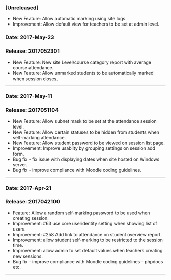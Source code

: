 ### [Unreleased]
- New Feature: Allow automatic marking using site logs.
- Improvement: Allow default view for teachers to be set at admin level.

### Date:		2017-May-23
### Release:	2017052301

- New Feature: New site Level/course category report with average course attendance.
- New Feature: Allow unmarked students to be automatically marked when session closes.

---

### Date:		2017-May-11
### Release:	2017051104

- New Feature: Allow subnet mask to be set at the attendance session level.
- New Feature: Allow certain statuses to be hidden from students when self-marking attendance.
- New Feature: Allow student password to be viewed on session list page.
- Improvement: Improve usablity by grouping settings on session add form.
- Bug fix - fix issue with displaying dates when site hosted on Windows server.
- Bug fix - improve compliance with Moodle coding guidelines.

---

### Date:		2017-Apr-21
### Release:	2017042100

- Feature: Allow a random self-marking password to be used when creating session.
- Improvement: #63 use core useridentity setting when showing list of users.
- Improvement: #258 Add link to attendance on student overview report.
- Improvement: allow student self-marking to be restricted to the session time.
- Improvement: allow admin to set default values when teachers creating new sessions.
- Bug fix - improve compliance with Moodle coding guidelines - phpdocs etc.

---

